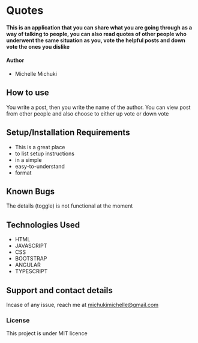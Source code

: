 # Quotes
#### This is an application that you can share what you are going through as a way of talking to people, you can also read quotes of other people who underwent the same situation as you, vote the helpful posts and down vote the ones you dislike 
#### Author
* Michelle Michuki
## How to use
You write a post, then you write the name of the author. You can view post from other people and also choose to either up vote or down vote
## Setup/Installation Requirements
* This is a great place
* to list setup instructions
* in a simple
* easy-to-understand
* format
## Known Bugs
The details (toggle) is not functional at the moment
## Technologies Used
* HTML
* JAVASCRIPT
* CSS
* BOOTSTRAP
* ANGULAR
* TYPESCRIPT
## Support and contact details
Incase of any issue, reach me at michukimichelle@gmail.com
### License
This project is under MIT licence